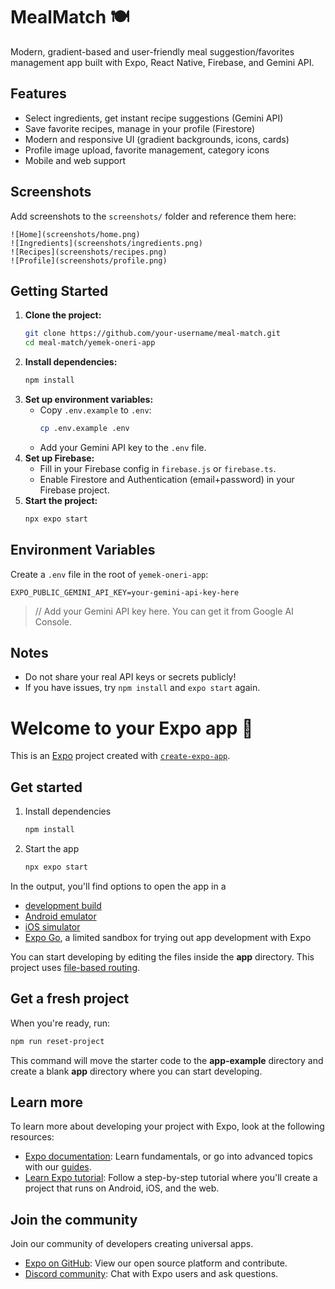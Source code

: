 # MealMatch 🍽️

Modern, gradient-based and user-friendly meal suggestion/favorites management app built with Expo, React Native, Firebase, and Gemini API.

## Features
- Select ingredients, get instant recipe suggestions (Gemini API)
- Save favorite recipes, manage in your profile (Firestore)
- Modern and responsive UI (gradient backgrounds, icons, cards)
- Profile image upload, favorite management, category icons
- Mobile and web support

## Screenshots

Add screenshots to the `screenshots/` folder and reference them here:

```
![Home](screenshots/home.png)
![Ingredients](screenshots/ingredients.png)
![Recipes](screenshots/recipes.png)
![Profile](screenshots/profile.png)
```

## Getting Started

1. **Clone the project:**
   ```sh
   git clone https://github.com/your-username/meal-match.git
   cd meal-match/yemek-oneri-app
   ```
2. **Install dependencies:**
   ```sh
   npm install
   ```
3. **Set up environment variables:**
   - Copy `.env.example` to `.env`:
     ```sh
     cp .env.example .env
     ```
   - Add your Gemini API key to the `.env` file.
4. **Set up Firebase:**
   - Fill in your Firebase config in `firebase.js` or `firebase.ts`.
   - Enable Firestore and Authentication (email+password) in your Firebase project.
5. **Start the project:**
   ```sh
   npx expo start
   ```

## Environment Variables

Create a `.env` file in the root of `yemek-oneri-app`:
```
EXPO_PUBLIC_GEMINI_API_KEY=your-gemini-api-key-here
```
> // Add your Gemini API key here. You can get it from Google AI Console.

## Notes
- Do not share your real API keys or secrets publicly!
- If you have issues, try `npm install` and `expo start` again.

# Welcome to your Expo app 👋

This is an [Expo](https://expo.dev) project created with [`create-expo-app`](https://www.npmjs.com/package/create-expo-app).

## Get started

1. Install dependencies

   ```bash
   npm install
   ```

2. Start the app

   ```bash
   npx expo start
   ```

In the output, you'll find options to open the app in a

- [development build](https://docs.expo.dev/develop/development-builds/introduction/)
- [Android emulator](https://docs.expo.dev/workflow/android-studio-emulator/)
- [iOS simulator](https://docs.expo.dev/workflow/ios-simulator/)
- [Expo Go](https://expo.dev/go), a limited sandbox for trying out app development with Expo

You can start developing by editing the files inside the **app** directory. This project uses [file-based routing](https://docs.expo.dev/router/introduction).

## Get a fresh project

When you're ready, run:

```bash
npm run reset-project
```

This command will move the starter code to the **app-example** directory and create a blank **app** directory where you can start developing.

## Learn more

To learn more about developing your project with Expo, look at the following resources:

- [Expo documentation](https://docs.expo.dev/): Learn fundamentals, or go into advanced topics with our [guides](https://docs.expo.dev/guides).
- [Learn Expo tutorial](https://docs.expo.dev/tutorial/introduction/): Follow a step-by-step tutorial where you'll create a project that runs on Android, iOS, and the web.

## Join the community

Join our community of developers creating universal apps.

- [Expo on GitHub](https://github.com/expo/expo): View our open source platform and contribute.
- [Discord community](https://chat.expo.dev): Chat with Expo users and ask questions.
